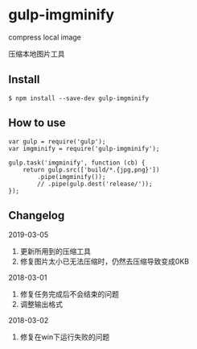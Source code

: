 # gulp-imgminify
compress local image

压缩本地图片工具

## Install
```
$ npm install --save-dev gulp-imgminify
```

## How to use
```
var gulp = require('gulp');
var imgminify = require('gulp-imgminify');

gulp.task('imgminify', function (cb) {
    return gulp.src(['build/*.{jpg,png}'])
        .pipe(imgminify());
        // .pipe(gulp.dest('release/'));
});
```

## Changelog
2019-03-05
1. 更新所用到的压缩工具
2. 修复图片太小已无法压缩时，仍然去压缩导致变成0KB

2018-03-01
1. 修复任务完成后不会结束的问题
2. 调整输出格式

2018-03-02
1. 修复在win下运行失败的问题



